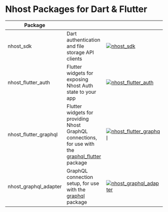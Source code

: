 # Nhost Packages for Dart & Flutter

| Package               |                                                                                                                          |                                                                                                                                                                                                                          |
|-----------------------|--------------------------------------------------------------------------------------------------------------------------|--------------------------------------------------------------------------------------------------------------------------------------------------------------------------------------------------------------------------|
| nhost_sdk             | Dart authentication and file storage API clients                                                                              | [![nhost_sdk](https://github.com/nhost/nhost-dart/actions/workflows/test.nhost_sdk.yaml/badge.svg)](https://github.com/nhost/nhost-dart/actions/workflows/test.nhost_sdk.yaml)                                     |
| nhost_flutter_auth    | Flutter widgets for exposing Nhost Auth state to your app                                                                | [![nhost_flutter_auth](https://github.com/nhost/nhost-dart/actions/workflows/test.nhost_flutter_auth.yaml/badge.svg)](https://github.com/nhost/nhost-dart/actions/workflows/test.nhost_flutter_auth.yaml)          |
| nhost_flutter_graphql | Flutter widgets for providing Nhost GraphQL connections, for use with the [graphql_flutter](https://pub.dev/packages/graphql_flutter) package | [![nhost_flutter_graphql](https://github.com/nhost/nhost-dart/actions/workflows/test.nhost_flutter_graphql.yaml/badge.svg)](https://github.com/nhost/nhost-dart/actions/workflows/test.nhost_flutter_graphql.yaml) |
| nhost_graphql_adapter | GraphQL connection setup, for use with the [graphql](https://pub.dev/packages/graphql) package                           | [![nhost_graphql_adapter](https://github.com/nhost/nhost-dart/actions/workflows/test.nhost_graphql_adapter.yaml/badge.svg)](https://github.com/nhost/nhost-dart/actions/workflows/test.nhost_graphql_adapter.yaml) |
